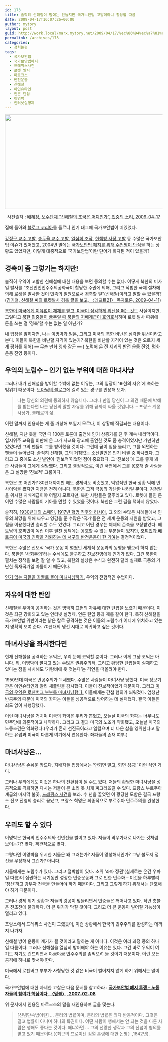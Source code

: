 ```yaml
---
id: 173
title: 솔직히 신해철이 맘에는 안들지만 국가보안법 고발이라니 황당할 따름
date: 2009-04-17T16:07:26+00:00
author: mytory
layout: post
guid: http://work.local/marx.mytory.net/2009/04/17/%ec%86%94%ec%a7%81%ed%9e%88-%ec%8b%a0%ed%95%b4%ec%b2%a0%ec%9d%b4-%eb%a7%98%ec%97%90%eb%8a%94-%ec%95%88%eb%93%a4%ec%a7%80%eb%a7%8c-%ea%b5%ad%ea%b0%80%eb%b3%b4%ec%95%88%eb%b2%95-%ea%b3%a0%eb%b0%9c/
permalink: /archives/173
categories:
  - 정치논평
tags:
  - 국가보안법
  - 국가보안법폐지
  - 드레퓌스사건
  - 로켓 발사
  - 마르크스
  - 반전운동
  - 신해철
  - 아인슈타인
  - 언론 탄압
  - 이명박
  - 인터넷실명제
---
```

<div class="imageblock center" style="text-align: center; clear: both;">
  <img height="301" width="540" alt="" src="http://cfile4.uf.tistory.com/image/177CDE1349E89BC2C826D9" /></p> 
  
  <p>
    사진출처 : <a href="http://www.vop.co.kr/A00000249383.html" target="_blank" title="바로 가기">배혜정, 보수단체 &#8220;신해철의 조국은 어디인가&#8221;, 민중의 소리, 2009-04-17</a>
  </p>
</div>

집에 돌아와 <a href="http://www.blogkorea.net" target="_blank" title="바로 가기">블로그 코리아</a>를 들르니 인기 태그에 국가보안법이 떠있었다.

<a href="" target="_blank" title="강정구 교수 유죄 판결은 전형적인 마녀사냥, 격주간 〈다함께〉, 2006-05-30">강정구 교수 고발</a>, <a href="http://www.wspaper.org/article/889" target="_blank" title="김하영, 송두율 교수 마녀사냥 - 사상은 처벌 대상이 아니다 전향 강요 말라!, 격주간 〈다함께〉, 2003-10-18 ">송두율 교수 고발</a>, <a href="http://www.wspaper.org/article/4993" target="_blank" title="조명훈 기자, 김승교 변호사 인터뷰 - “‘일심회’ 사건의 본질은 국가보안법에 의한 민주노동당 공격”, 〈맞불〉, 2008-02-04">일심회 조작</a>, <a href="http://www.wspaper.org/article/4157" target="_blank" title="사회과학 책 판매ㆍ구입, 사진 게재까지 탄압 - 수구적 퇴행 시도를 저지하라">헌책방 사장 고발</a> 등 수많은 국가보안법 이슈가 있어왔고, 2004년 말에는 <a href="http://www.wspaper.org/article/1545" target="_blank" title="국가보안법 폐지 논란 - 열린우리당에 의존해서는 우익을 패배시킬 수 없다">국가보안법 폐지를 위해 수천명이 단식</a>을 하는 상황도 있었지만, 이렇게 대중적으로 ‘국가보안법’이란 단어가 회자된 적이 있을까?

## 경축이 좀 그렇기는 하지만!

솔직히 우익이 고발한 신해철에 대한 내용을 보면 동의할 수는 없다. 어떻게 북한의 미사일 발사를 “조선인민민주주의공화국이 합당한 주권에 의해, 그리고 적법한 국제 절차에 의해 로켓을 발사한 것이 민족의 일원으로서 경축할 일”(신해철)이라고 말할 수 있을까?(<a href="http://www.wspaper.org/article/6389" target="_blank" title="바로 가기">김기철, 신해철 씨의 로켓발사 경축 글을 보고, 〈레프트21〉 독자토론, 2009-04-11</a>)

<a href="http://www.wspaper.org/article/3736" target="_blank" title="김하영, 냉전 해체 이후의 동북아 질서와 북한 핵문제, 〈맞불〉, 2008-08-29">북한이 미국에게 이유없이 제재를 받고, 미국이 심각하게 위선을 떠는 것</a>도 사실이지만, 그렇다고 <a href="http://www.wspaper.org/article/2120" target="_blank" title="한규한, 1950년대 북한의 자본 축적과 권력 투쟁, 2005-05-25">북한 민중들이 굶주릴 때 북한의 지배계급이 호의호식</a>하며 로켓 발사 따위에 돈을 쓰는 걸 ‘경축’할 수는 없는 일 아닌가?

내 입장을 밝히자면, 나는 <a href="http://www.wspaper.org/article/6344" target="_blank" title="김하영, 미국의 대북 적대가 키운 북한 “위협”, 〈레프트21〉, 2009-04-09">이명박과 일본, 그리고 미국의 북한 비난은 심각한 위선</a>이라고 본다. 이들이 북한을 비난할 자격이 있는가? 북한을 비난할 자격이 있는 것은 오로지 세계 평화를 위해( &#8212; 무슨 만화 영화 같군 &#8212; ) 노력해 온 전 세계의 반전 운동 진영, 평화 운동 진영 등이다.

## 우익의 노림수 &#8211; 인기 없는 부위에 대한 마녀사냥

그러나 내가 신해철을 방어할 수밖에 없는 이유는, 그의 입장이 ‘표현의 자유’에 속하는 범위기 때문이다. [도아님의 블로그](http://offree.net "바로 가기")에 걸려 있는 경구를 인용해 보자.

> 나는 당신의 의견에 동의하지 않습니다. 그러나 만일 당신이 그 의견 때문에 박해를 받는다면 나는 당신의 말할 자유를 위해 끝까지 싸울 것입니다. &#8211; 프랑스 계몽 사상가, 볼테르의 삶.

이런 말까지 인용하는 게 좀 거창해 보일지 모르나, 이 상황에 직결되는 내용이다.

신해철, 지난 촛불 국면 때 100분 토론에 출연해 인기 상종가를 친 후 계속 내리막이다. 입시위주 교육을 비판해 온 그가 사교육 광고에 출연한 것도 좀 충격이었지만 가만히만 있었다면 그의 팬들이 그를 방어했을 것이다. 그런데 굳이 입을 놀리고, 그를 외면하는 팬들이 늘어났다. 솔직히 신해철, 그의 거침없는 소신발언은 인기 비결 중 하나였다. 그리고 그 중에도 소신 발언이 ‘진보적’이었던 점이 중요했다. 그 ‘진보성’에 그를 좋게 봐 준 사람들이 그에게 실망했다. 그리고 결정적으로, 이런 국면에서 그를 옹호해 줄 사람들은 그 실망한 ‘진보적’ 그룹이다.

북한은 또 어떤가? 80년대까지만 해도 경제력도 비슷했고, 억압적인 한국 상황 덕에 반사이익을 봤지만 지금은 전혀 아니다. 북한은 그저 극동의 가난한 나라일 뿐이다. 김정일을 위시한 지배계급이야 어떨지 모르지만, 북한 사람들은 굶주리고 있다. 로켓에 들인 돈이면 수많은 사람들이 기아를 면할 수 있었을 것이다. 북한은 그런 길을 택하지 않았다.

솔직히, <a href="http://ko.wikipedia.org/wiki/%EC%8A%A4%ED%8E%98%EC%9D%B8_%EB%82%B4%EC%A0%84" target="_blank" title="스페인 내전 - 위키 백과">1930년대의 스페인</a>, <a href="http://www.wspaper.org/article/4733" target="_blank" title="[번역글] 에스미 추나라, ‘러시아 혁명 90주년 특집 ③ 혁명의 국제적 파장’, 영국 〈소셜리스트 워커〉, 2007.8.30">1917년 혁명 직후의 러시아</a>, 그 외의 수많은 사례들에서 인류의 희망을 위해 싸우고 영감을 준 수많은 ‘국가’들은 전 세계 운동의 지원을 받았고, 그 힘을 이용했다면 승리할 수도 있었다. 그리고 어떤 경우는 체제의 존속을 보장받았다. 베트남의 호찌민이 독립 이후 펼친 정책에는 옹호할 수 없는 부분들이 있지만, <a href="http://www.wspaper.org/article/319" target="_blank" title="김덕엽, 베트남 전쟁 반대 운동에서 배운다, 월간 〈다함께〉, 2002-02-01">호찌민과 베트콩이 미국의 침략을 격퇴하는 데 서구의 반전운동이 한 기여</a>는 결정적이었다.

북한은 수많은 진보적 ‘국가 운동’이 펼쳤던 세계적 운동과의 동맹을 맺으려 하지 않는다. 북한은 ‘사회주의’라는 수식에도 불구하고 진보진영에게 인기가 없다. 그건 북한이 펼치는 정책을 보면 잘 알 수 있고, 북한의 실상은 수식과 완전히 달리 실제로 극동의 가난한 독재국가일 따름이기 때문이다.

<a href="http://www.wspaper.org/article/4969" target="_blank" title="김문성, 제명 시도의 핵심 이유는 외부 연계 대상이 북한이기 때문, 〈맞불〉, 2008-02-03">인기 없는 자들을 좌빨로 몰아 마녀사냥하기.</a> 우익의 전형적인 수법이다.

## 자유에 대한 탄압

신해철을 우익이 공격하는 것은 명백히 표현의 자유에 대한 탄압을 노렸기 때문이다. 이것은 최근 강회되고 있는 인터넷 실명제, 언론 탄압 등과 궤를 같이 한다. 특히 신해철을 국가보안법 위반이라는 낡은 칼로 공격하는 것은 이들의 노림수가 어디에 위치하고 있는지 명확히 보여 준다. 70년대의 냉전 시대로 회귀하고 싶은 것이다.

## 마녀사냥을 좌시한다면

현재 신해철을 공격하는 우익은, 우리 눈에 코믹할 뿐이다. 그러나 이게 그냥 코믹은 아니다. 뭐, 이명박이 펼치고 있는 수많은 권위주의적, 그리고 황당한 탄압들이 실재하고 있다는 점을 차치해도 ‘가랑비에 옷 젖는다’는 격언을 떠올려야 한다.

1950년대 미국은 반공주의가 득세했다. 수많은 사람들이 마녀사냥 당했다. 미국 정보기관은 아인슈타인과 찰리 채플린을 감시했다. 이들이 진보적이었기 때문이다. 그리고 <a href="http://www.wspaper.org/article/3866" target="_blank" title="[번역글] 엘리자베스 셜트, 냉전기 매카시즘 마녀사냥의 속죄양 로젠버그 부부, 미국 〈소셜리스트 워커〉, 2003.6.20">미국의 우익은 로젠버그 부부를 마녀사냥했다.</a> 이들에게는 간첩 혐의가 씌워졌다. 엄청난 반공주의 때문에 미국의 좌파는 이들을 성공적으로 방어하는 데 실패했다. 결국 이들은 죄도 없이 사형당했다.

이런 마녀사냥을 거치며 미국의 좌익은 뿌리가 뽑혔고, 오늘날 미국의 좌파는 너무나도 민주당에 의존적이고 나약하다. 그리고 그 결과 미국의 노조가 약화됐고, 오늘날 미국의 노동조건은 악화됐다.(우리가 흔히 선진국이라고 일컬으며 더 나은 삶을 영위한다고 말하는 유럽과 미국이 다른게 여기에서 연유한다. 좌파들의 존재 여부.)

## 마녀사냥은…

마녀사냥은 손쉬운 카드다. 지배자들 입장에서는 ‘안되면 말고, 되면 성공!’ 이런 식인 거다.

그러나 우리에게도 이것은 하나의 전환점이 될 수도 있다. 저들의 황당한 마녀사냥을 성공적으로 격퇴하면 다시는 저들이 큰 소리 못 치게 찌그러뜨릴 수 있다. 프랑스 부르주아계급의 마지막 불꽃, <a href="http://www.hani.co.kr/arti/BOOK/94776.html" target="_blank" title="한승동 선임 기자, ‘드레퓌스 사건’ 진실 알린 에밀 졸라의 ‘나는 고발한다’, 〈한겨레〉, 2006-01-12">드레퓌스 사건</a>을 보라. 수 년을 끌었던 이 황당한 모함은 결국 프랑스 진보 진영의 승리로 끝났고, 프랑스 혁명은 최종적으로 부르주아 민주주의를 완성한다.

## 우리도 할 수 있다

이명박은 한국의 민주주의와 전면전을 벌이고 있다. 저들이 막무가내로 나가는 것처럼 보이는가? 맞다. 객관적으로 맞다.

그렇다면 이명박을 위시한 저들은 왜 그러는가? 저들이 멍청해서인가? 그냥 불도저 정신을 무장해서 그런가? 아니다.

저들에게는 노림수가 있다. 그리고 절박함이 있다. 소위 ‘좌파 정권’(실제로는 온건 우파일 따름)이 집권하는 시기동안 성장한 민중운동과 그로 인한 민주화 &#8211; 이것을 하루빨리 ‘청산’하고 강부자 천국을 만들어야 하기 때문이다. 그리고 그렇게 하기 위해서는 단호해야 하기 때문이다.

그러나 경제 위기 상황과 저들의 강공이 맞물리면서 민중들은 깨어나고 있다. 작년 촛불은 전초전에 불과하다. 더 큰 위기가 닥칠 것이다. 그리고 더 큰 운동이 벌어질 가능성이 열리고 있다.

프랑스에서 드레퓌스 사건이 그랬듯이, 이런 상황에서 한국의 민주주의를 완성하는 데까지 나가자.

신해철 방어 운동이 계기가 될 것이라고 말하는 게 아니다. 이것은 여러 과정 중의 하나일 따름이다. 그러나 신해철을 열심히 방어해야 하는 이유는 있다. 그건 바로 우익이 여기도 저기도 건드리면서 야금야금 민주주의를 좀먹으려 들 것이기 때문이다. 이런 모든 공격에 하나로 맞서야 한다.

미국에서 로젠버그 부부가 사형당한 것 같은 비극이 벌어지지 않게 하기 위해서는 말이다.

<div class="gray-textbox">
  <p>
    국가보안법에 대한 자세한 고찰은 다음 문서를 참고하라 : <a href="http://www.wspaper.org/article/3864" target="_blank" title="바로 가기"><strong>국가보안법 폐지 투쟁 &#8211; 노동자들의 참여가 핵심이다, 〈맞불〉, 2007-02-08</strong></a>
  </p></p>
</div>

위 문서에서 인용된 마르크스의 말을 재인용하며 글을 맺는다.

> [신념단속법이란] … 분리의 법률이며, 분리의 법률은 죄다 반동적이다. 그것은 결코 법률이 아니며 하나의 특권이다. 어떤 사람이 행해서는 안 되는 것을 다른 사람은 행해도 좋다는 것이다. 왜냐하면 … 그의 선량한 생각과 그의 신념이 혐의를 받고 있기 때문이다.(〈최근의 프로이센 검열 훈령에 대한 논평〉,1842년).